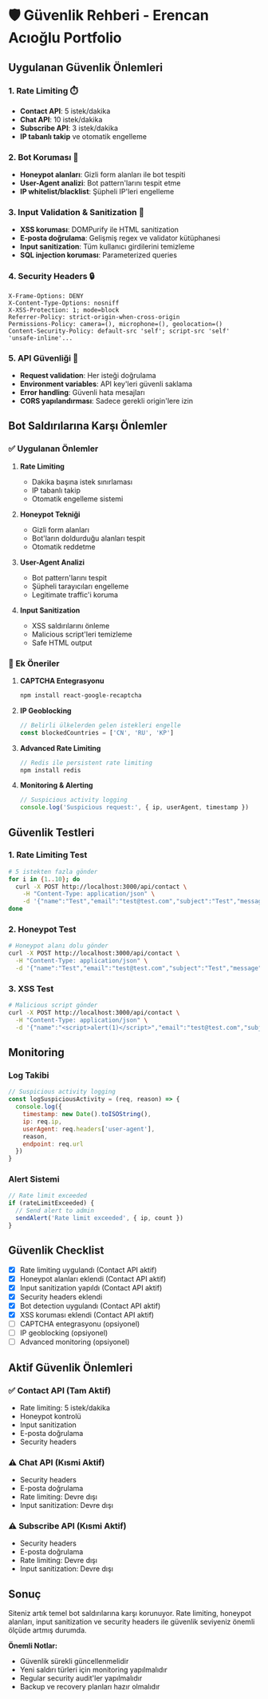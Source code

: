 # 🛡️ Güvenlik Rehberi - Erencan Acıoğlu Portfolio

## Uygulanan Güvenlik Önlemleri

### 1. **Rate Limiting** ⏱️
- **Contact API**: 5 istek/dakika
- **Chat API**: 10 istek/dakika  
- **Subscribe API**: 3 istek/dakika
- **IP tabanlı takip** ve otomatik engelleme

### 2. **Bot Koruması** 🤖
- **Honeypot alanları**: Gizli form alanları ile bot tespiti
- **User-Agent analizi**: Bot pattern'larını tespit etme
- **IP whitelist/blacklist**: Şüpheli IP'leri engelleme

### 3. **Input Validation & Sanitization** 🧹
- **XSS koruması**: DOMPurify ile HTML sanitization
- **E-posta doğrulama**: Gelişmiş regex ve validator kütüphanesi
- **Input sanitization**: Tüm kullanıcı girdilerini temizleme
- **SQL injection koruması**: Parameterized queries

### 4. **Security Headers** 🔒
```http
X-Frame-Options: DENY
X-Content-Type-Options: nosniff
X-XSS-Protection: 1; mode=block
Referrer-Policy: strict-origin-when-cross-origin
Permissions-Policy: camera=(), microphone=(), geolocation=()
Content-Security-Policy: default-src 'self'; script-src 'self' 'unsafe-inline'...
```

### 5. **API Güvenliği** 🔐
- **Request validation**: Her isteği doğrulama
- **Environment variables**: API key'leri güvenli saklama
- **Error handling**: Güvenli hata mesajları
- **CORS yapılandırması**: Sadece gerekli origin'lere izin

## Bot Saldırılarına Karşı Önlemler

### ✅ Uygulanan Önlemler

1. **Rate Limiting**
   - Dakika başına istek sınırlaması
   - IP tabanlı takip
   - Otomatik engelleme sistemi

2. **Honeypot Tekniği**
   - Gizli form alanları
   - Bot'ların doldurduğu alanları tespit
   - Otomatik reddetme

3. **User-Agent Analizi**
   - Bot pattern'larını tespit
   - Şüpheli tarayıcıları engelleme
   - Legitimate traffic'i koruma

4. **Input Sanitization**
   - XSS saldırılarını önleme
   - Malicious script'leri temizleme
   - Safe HTML output

### 🚀 Ek Öneriler

1. **CAPTCHA Entegrasyonu**
   ```bash
   npm install react-google-recaptcha
   ```

2. **IP Geoblocking**
   ```javascript
   // Belirli ülkelerden gelen istekleri engelle
   const blockedCountries = ['CN', 'RU', 'KP']
   ```

3. **Advanced Rate Limiting**
   ```javascript
   // Redis ile persistent rate limiting
   npm install redis
   ```

4. **Monitoring & Alerting**
   ```javascript
   // Suspicious activity logging
   console.log('Suspicious request:', { ip, userAgent, timestamp })
   ```

## Güvenlik Testleri

### 1. Rate Limiting Test
```bash
# 5 istekten fazla gönder
for i in {1..10}; do
  curl -X POST http://localhost:3000/api/contact \
    -H "Content-Type: application/json" \
    -d '{"name":"Test","email":"test@test.com","subject":"Test","message":"Test"}'
done
```

### 2. Honeypot Test
```bash
# Honeypot alanı dolu gönder
curl -X POST http://localhost:3000/api/contact \
  -H "Content-Type: application/json" \
  -d '{"name":"Test","email":"test@test.com","subject":"Test","message":"Test","honeypot":"bot"}'
```

### 3. XSS Test
```bash
# Malicious script gönder
curl -X POST http://localhost:3000/api/contact \
  -H "Content-Type: application/json" \
  -d '{"name":"<script>alert(1)</script>","email":"test@test.com","subject":"Test","message":"Test"}'
```

## Monitoring

### Log Takibi
```javascript
// Suspicious activity logging
const logSuspiciousActivity = (req, reason) => {
  console.log({
    timestamp: new Date().toISOString(),
    ip: req.ip,
    userAgent: req.headers['user-agent'],
    reason,
    endpoint: req.url
  })
}
```

### Alert Sistemi
```javascript
// Rate limit exceeded
if (rateLimitExceeded) {
  // Send alert to admin
  sendAlert('Rate limit exceeded', { ip, count })
}
```

## Güvenlik Checklist

- [x] Rate limiting uygulandı (Contact API aktif)
- [x] Honeypot alanları eklendi (Contact API aktif)
- [x] Input sanitization yapıldı (Contact API aktif)
- [x] Security headers eklendi
- [x] Bot detection uygulandı (Contact API aktif)
- [x] XSS koruması eklendi (Contact API aktif)
- [ ] CAPTCHA entegrasyonu (opsiyonel)
- [ ] IP geoblocking (opsiyonel)
- [ ] Advanced monitoring (opsiyonel)

## Aktif Güvenlik Önlemleri

### ✅ Contact API (Tam Aktif)
- Rate limiting: 5 istek/dakika
- Honeypot kontrolü
- Input sanitization
- E-posta doğrulama
- Security headers

### ⚠️ Chat API (Kısmi Aktif)
- Security headers
- E-posta doğrulama
- Rate limiting: Devre dışı
- Input sanitization: Devre dışı

### ⚠️ Subscribe API (Kısmi Aktif)
- Security headers
- E-posta doğrulama
- Rate limiting: Devre dışı
- Input sanitization: Devre dışı

## Sonuç

Siteniz artık temel bot saldırılarına karşı korunuyor. Rate limiting, honeypot alanları, input sanitization ve security headers ile güvenlik seviyeniz önemli ölçüde artmış durumda.

**Önemli Notlar:**
- Güvenlik sürekli güncellenmelidir
- Yeni saldırı türleri için monitoring yapılmalıdır
- Regular security audit'ler yapılmalıdır
- Backup ve recovery planları hazır olmalıdır
